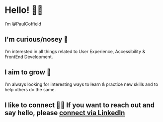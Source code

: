 # Hello! 👋🏼  
I’m @PaulCoffield

## I'm curious/nosey 👀  
I’m interested in all things related to User Experience, Accessibility & FrontEnd Development.

## I aim to grow 🌱  
I’m always looking for interesting ways to learn & practice new skills and to help others do the same.

## I like to connect 👋🏼 If you want to reach out and say hello, please [connect via LinkedIn](https://linkedin.com/in/paul-coffield)

<!---
PaulCoffield/PaulCoffield is a ✨ special ✨ repository because its `README.md` (this file) appears on your GitHub profile.
You can click the Preview link to take a look at your changes.
--->
